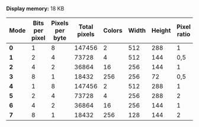 **Display memory:** 18 KB

Mode  | Bits per pixel | Pixels per byte | Total pixels | Colors | Width | Height | Pixel ratio
------|----------------|-----------------|--------------|--------|-------|--------|------------
**0** | 1              | 8               | 147456       | 2      | 512   | 288    | 1
**1** | 2              | 4               | 73728        | 4      | 512   | 144    | 0,5
**2** | 4              | 2               | 36864        | 16     | 256   | 144    | 1
**3** | 8              | 1               | 18432        | 256    | 256   | 72     | 0,5
**4** | 1              | 8               | 147456       | 2      | 512   | 288    | 1
**5** | 2              | 4               | 73728        | 4      | 256   | 288    | 2
**6** | 4              | 2               | 36864        | 16     | 256   | 144    | 1
**7** | 8              | 1               | 18432        | 256    | 128   | 144    | 2
